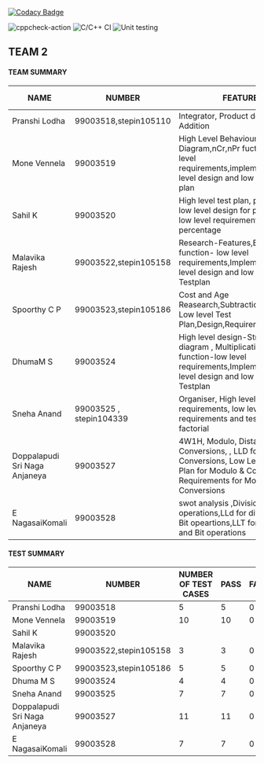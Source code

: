 
[![Codacy Badge](https://api.codacy.com/project/badge/Grade/801e979a09a6421b8bd328c8b943a726)](https://app.codacy.com/gh/99003518/Team2_calciapp?utm_source=github.com&utm_medium=referral&utm_content=99003518/Team2_calciapp&utm_campaign=Badge_Grade)

![cppcheck-action](https://github.com/99003518/Team2_calciapp/workflows/cppcheck-action/badge.svg)
![C/C++ CI](https://github.com/99003518/Team2_calciapp/workflows/C/C++%20CI/badge.svg)
![Unit testing](https://github.com/99003518/Team2_calciapp/workflows/Unit%20testing/badge.svg)


## TEAM 2

#### TEAM SUMMARY

|NAME|NUMBER|FEATURE|ISSUES RAISED|ISSUES RESOLVED|
|-----|-----|-----|-----|-----|
|Pranshi Lodha|99003518,stepin105110|Integrator, Product definition and Addition|||
|Mone Vennela|99003519|High Level Behavioural Diagram,nCr,nPr fuctions- Low level requirements,implementation,low level design and low level test plan|||
|Sahil K|99003520|High level test plan, percentage, low level design for percentage, low level requirement for percentage ||
|Malavika Rajesh|99003522,stepin105158|Research-Features,Exponential function- low level requirements,Implementation,low level design and low level Testplan|
|Spoorthy C P|99003523,stepin105186|Cost and Age Reasearch,Subtraction,main file, Low level Test Plan,Design,Requirements||
|DhumaM S|99003524|High level design-Structural diagram , Multiplication function-low level requirements,Implementation,low level design and low level Testplan||
|Sneha Anand|99003525 , stepin104339|Organiser, High level requirements, low level requirements and test plan for factorial |||
|Doppalapudi Sri Naga Anjaneya|99003527|4W1H, Modulo, Distance Conversions, , LLD for Modulo & Conversions, Low Level Test Plan for Modulo & Conversions, Requirements for Modulo and Conversions||
|E NagasaiKomali|99003528|swot analysis ,Division and Bit operations,LLd for division and Bit opeartions,LLT for division and Bit operations||

#### TEST SUMMARY

|NAME|NUMBER|NUMBER OF TEST CASES| PASS|FAIL |NOT CHECKED |
|-----|-----|-----|-----|-----|-----|
|Pranshi Lodha|99003518|5|5|0|0|
|Mone Vennela|99003519|10|10|0|0|
|Sahil K|99003520|||
|Malavika Rajesh|99003522,stepin105158|3|3|0|0|
|Spoorthy C P|99003523,stepin105186|5|5|0|0|
|Dhuma M S|99003524|4|4|0|0|
|Sneha Anand|99003525|7|7|0|0|
|Doppalapudi Sri Naga Anjaneya|99003527|11|11|0|0|
|E NagasaiKomali|99003528|7|7|0|0|
